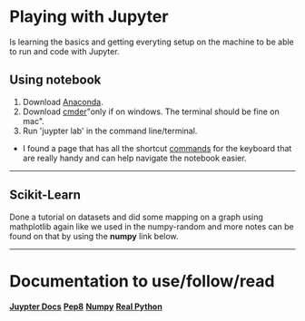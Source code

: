 # Playing with Jupyter
Is learning the basics and getting everyting setup on the machine to be able to run and code with Jupyter.

## Using notebook
1. Download [Anaconda](https://www.anaconda.com/products/individual).
2. Download [cmder](https://cmder.net/)"only if on windows. The terminal should be fine on mac".
3. Run 'juypter lab' in the command line/terminal.

- I found a page that has all the shortcut [commands](https://towardsdatascience.com/jypyter-notebook-shortcuts-bf0101a98330) for the keyboard that are really handy and can help navigate the notebook easier.
***
## Scikit-Learn
Done a tutorial on datasets and did some mapping on a graph using mathplotlib again like we used in the numpy-random and more notes can be found on that by using the **numpy** link below.
***
##
# Documentation to use/follow/read

**[Juypter Docs](https://jupyter.org/documentation)**
**[Pep8](https://www.python.org/dev/peps/pep-0008/)**
**[Numpy](https://numpy.org/doc/stable/reference/random/index.html)**
**[Real Python](https://realpython.com/)**